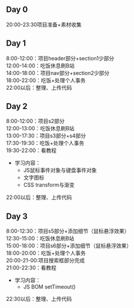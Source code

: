 ## Day 0  
20:00-23:30项目准备+素材收集
## Day 1  
8:00-12:00：项目header部分+section1少部分  
12:00-14:00：吃饭休息刷B站  
14:00-18:00：项目nav部分+section2少部分  
18:00-22:00：吃饭+处理个人事务  
22:00以后：整理、上传代码  
##  Day 2  
8:00-12:00：项目s2部分  
12:00-13:00：吃饭休息刷B站  
13:00-17:30：项目s3部分+s4部分  
17:30-19:30：吃饭+处理个人事务  
19:30-22:00：看教程  
+ 学习内容：  
	- JS鼠标事件对象与键盘事件对象  
	- 文字图标
	- CSS transform与渐变  

22:00以后：整理、上传代码  
## Day 3  
8:00-12:30：项目s5部分+添加细节（鼠标悬浮效果）  
12:30-15:00：吃饭休息刷B站   
15:00-18:00：项目s6部分+添加细节（鼠标悬浮效果）  
18:00-20:00：吃饭+处理个人事务   
20:00-21-00:项目搜索框部分完成  
21:00-22:30：看教程  
+ 学习内容：
	- JS BOM setTimeout()  

22:30以后：整理、上传代码  
